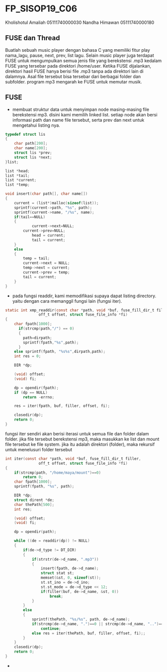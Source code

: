 # FP_SISOP19_C06

Kholishotul Amaliah 05111740000030
Nandha Himawan      05111740000180

## FUSE dan Thread

Buatlah sebuah music player dengan bahasa C yang memiliki fitur play nama_lagu, pause, next, prev, list lagu. Selain music player juga terdapat FUSE untuk mengumpulkan semua jenis file yang berekstensi .mp3 kedalam FUSE yang tersebar pada direktori /home/user. Ketika FUSE dijalankan, direktori hasil FUSE hanya berisi file .mp3 tanpa ada direktori lain di dalamnya. Asal file tersebut bisa tersebar dari berbagai folder dan subfolder. program mp3 mengarah ke FUSE untuk memutar musik.

## FUSE

- membuat struktur data untuk menyimpan node masing-masing file berekstensi mp3. disini kami memilih linked list. setiap node akan bersi informasi path dan name file tersebut, serta prev dan next untuk mengetahui listing nya.
```c
typedef struct lis
{
    char path[200];
    char name[200];
    struct lis *prev;
    struct lis *next;
}list;

list *head;
list *tail;
list *current;
list *temp;

void insert(char path[], char name[])
{
    current = (list*)malloc(sizeof(list));
    sprintf(current->path, "%s", path);
    sprintf(current->name, "/%s", name);
    if(tail==NULL)
    {
		    current->next=NULL;
        current->prev=NULL;
		    head = current;
		    tail = current;
    }
    else
    {
        temp = tail;
        current->next = NULL;
        temp->next = current;
        current->prev = temp;
        tail = current;
    }
}
```

- pada fungsi readdir, kami memodifikasi supaya dapat listing directory. yaitu dengan cara memanggil fungsi lain (fungsi iter).
```c
static int xmp_readdir(const char *path, void *buf, fuse_fill_dir_t filler,
		       off_t offset, struct fuse_file_info *fi)
{
    char fpath[1000];
	  if(strcmp(path,"/") == 0)
	  {
        path=dirpath;
        sprintf(fpath,"%s",path);
	  }
    else sprintf(fpath, "%s%s",dirpath,path);
    int res = 0;

    DIR *dp;

    (void) offset;
    (void) fi;

    dp = opendir(fpath);
    if (dp == NULL)
        return -errno;

    res = iter(fpath, buf, filler, offset, fi);

    closedir(dp);
    return 0;
}
```
fungsi iter sendiri akan berisi iterasi untuk semua file dan folder dalam folder. jika file tersebut berekstensi mp3, maka masukkan ke list dan mount file tersebut ke file system. jika itu adalah direktori (folder), maka rekursif untuk menelusuri folder tersebut
```c
int iter(const char *path, void *buf, fuse_fill_dir_t filler,
		       off_t offset, struct fuse_file_info *fi)
{
    if(strcmp(path, "/home/maya/mount")==0)
        return 0;
    char fpath[1000];
    sprintf(fpath, "%s", path);

    DIR *dp;
    struct dirent *de;
    char thePath[500];
    int res;

    (void) offset;
    (void) fi;

    dp = opendir(path);

    while ((de = readdir(dp)) != NULL)
    {
        if(de->d_type != DT_DIR)
        {
            if(strstr(de->d_name, ".mp3"))
            {
                insert(fpath, de->d_name);
                struct stat st;
                memset(&st, 0, sizeof(st));
                st.st_ino = de->d_ino;
                st.st_mode = de->d_type << 12;
                if(filler(buf, de->d_name, &st, 0))
                    break;
            }
        }
        else
        {
            sprintf(thePath, "%s/%s", path, de->d_name);
            if(strcmp(de->d_name, ".")==0 || strcmp(de->d_name, "..")==0 || de->d_name[0] == '.')
                continue;
            else res = iter(thePath, buf, filler, offset, fi);;
        }
    }
    closedir(dp);
    return 0;
}
```

- 
